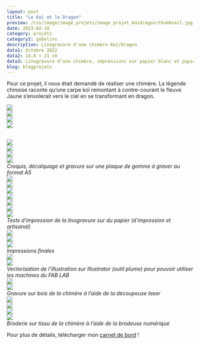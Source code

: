 ```yaml
---
layout: post
title: "Le Koï et le Dragon"
preview: /css/image/image_projets/image_projet_koïdragon/thumbnail.jpg
date: 2023-02-18
category: projets 
category2: gobelins
description: Linogravure d'une chimère Koï/Dragon
data1: Octobre 2022
data2: 14,8 × 21 cm
data3: Linogravure d’une chimère, impressions sur papier blanc et papier fait main, productions à partir de machines du FAB LAB de l’école
blog: blogprojets
---
```


Pour ce projet, il nous était demandé de réaliser une chimère.
La légende chinoise raconte qu’une carpe koï remontant à contre-courant le fleuve Jaune s’envolerait vers le ciel en se transformant en dragon.
<div class="image_container">
<div><img onclick="Zoom(this)" class="img-gallery" src="/css/image/image_projets/image_projet_koïdragon/img1.jpg"></div>
<div><img onclick="Zoom(this)" class="img-gallery" src="/css/image/image_projets/image_projet_koïdragon/img2.jpg"></div>
<div><img onclick="Zoom(this)" class="img-gallery" src="/css/image/image_projets/image_projet_koïdragon/img3.jpg"></div>
<div><img onclick="Zoom(this)" class="img-gallery" src="/css/image/image_projets/image_projet_koïdragon/img4.jpg"></div>
</div>

<div style="margin-top: 30px !important;" class="image_container">
<div><img onclick="Zoom(this)" class="img-gallery" src="/css/image/image_projets/image_projet_koïdragon/img5.jpg"></div>
<div><img onclick="Zoom(this)" class="img-gallery" src="/css/image/image_projets/image_projet_koïdragon/img6.jpg"></div>
<div><img onclick="Zoom(this)" class="img-gallery" src="/css/image/image_projets/image_projet_koïdragon/img7.jpg"></div>
<div><img onclick="Zoom(this)" class="img-gallery" src="/css/image/image_projets/image_projet_koïdragon/img8.jpg"></div>
<em>Croquis, décalquage et gravure sur une plaque de gomme à graver au format A5</em>
</div>

<div class="image_container">
<div><img onclick="Zoom(this)" class="img-gallery" src="/css/image/image_projets/image_projet_koïdragon/img9.jpg"></div>
<div><img onclick="Zoom(this)" class="img-gallery" src="/css/image/image_projets/image_projet_koïdragon/img10.jpg"></div>
<div><img onclick="Zoom(this)" class="img-gallery" src="/css/image/image_projets/image_projet_koïdragon/img11.jpg"></div>
<div><img onclick="Zoom(this)" class="img-gallery" src="/css/image/image_projets/image_projet_koïdragon/img12.jpg"></div>
<div><img onclick="Zoom(this)" class="img-gallery" src="/css/image/image_projets/image_projet_koïdragon/img13.jpg"></div>
<div><img onclick="Zoom(this)" class="img-gallery" src="/css/image/image_projets/image_projet_koïdragon/img14.jpg"></div>
<div><img onclick="Zoom(this)" class="img-gallery" src="/css/image/image_projets/image_projet_koïdragon/img15.jpg"></div>
<div></div>
<em>Tests d’impression de la linogravure sur du papier (d’impression et artisanal)</em>
</div>

<div class="image_container">
<div class="three"><img onclick="Zoom(this)" class="img-gallery" src="/css/image/image_projets/image_projet_koïdragon/img16.jpg"></div>
<div class="three"><img onclick="Zoom(this)" class="img-gallery" src="/css/image/image_projets/image_projet_koïdragon/img17.jpg"></div>
<div class="three"><img onclick="Zoom(this)" class="img-gallery" src="/css/image/image_projets/image_projet_koïdragon/img22.jpg"></div>
<em>Impressions finales</em>
</div>

<div class="image_container">
<div><img onclick="Zoom(this)" class="img-gallery" src="/css/image/image_projets/image_projet_koïdragon/img18.jpg"></div>
<div><img onclick="Zoom(this)" class="img-gallery" src="/css/image/image_projets/image_projet_koïdragon/img19.jpg"></div>
<em>Vectorisation de l’illustration sur Illustrator (outil plume) pour pouvoir utiliser les machines du FAB LAB</em>
</div>


<div class="image_container">
<div><img onclick="Zoom(this)" class="img-gallery" src="/css/image/image_projets/image_projet_koïdragon/img20.jpg"></div>
<div><img onclick="Zoom(this)" class="img-gallery" src="/css/image/image_projets/image_projet_koïdragon/gif1.gif"></div>
<em>Gravure sur bois de la chimère à l’aide de la découpeuse laser</em>
</div>

<div class="image_container">
<div><img onclick="Zoom(this)" class="img-gallery" src="/css/image/image_projets/image_projet_koïdragon/img21.jpg"></div>
<div><img onclick="Zoom(this)" class="img-gallery" src="/css/image/image_projets/image_projet_koïdragon/gif2.gif"></div>
<div><img onclick="Zoom(this)" class="img-gallery" src="/css/image/image_projets/image_projet_koïdragon/gif3.gif"></div>
<div><img onclick="Zoom(this)" class="img-gallery" src="/css/image/image_projets/image_projet_koïdragon/gif4.gif"></div>
<em>Broderie sur tissu de la chimère à l’aide de la brodeuse numérique</em>
</div>

Pour plus de détails, télécharger mon <a href="https://drive.google.com/file/d/1S8pKyrYQurMnnyod7ARneOV12P1UkNjl/view?usp=share_link">carnet de bord</a> !
